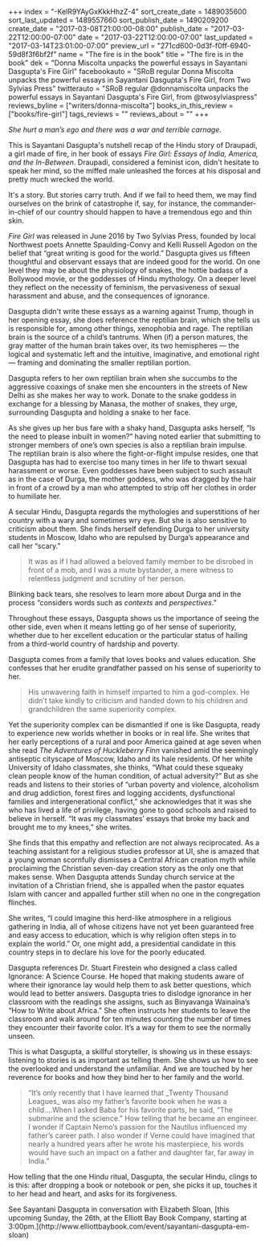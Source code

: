 +++
index = "-KelR9YAyGxKkkHhzZ-4"
sort_create_date = 1489035600
sort_last_updated = 1489557660
sort_publish_date = 1490209200
create_date = "2017-03-08T21:00:00-08:00"
publish_date = "2017-03-22T12:00:00-07:00"
date = "2017-03-22T12:00:00-07:00"
last_updated = "2017-03-14T23:01:00-07:00"
preview_url = "271cd600-0d3f-f0ff-6940-59d8f3f6bf2f"
name = "The fire is in the book"
title = "The fire is in the book"
dek = "Donna Miscolta unpacks the powerful essays in Sayantani Dasgupta's Fire Girl"
facebookauto = "SRoB regular Donna Miscolta unpacks the powerful essays in Sayantani Dasgupta's Fire Girl, from Two Sylvias Press"
twitterauto = "SRoB regular @donnamiscolta unpacks the powerful essays in Sayantani Dasgupta's Fire Girl, from @twosylviaspress"
reviews_byline = ["writers/donna-miscolta"]
books_in_this_review = ["books/fire-girl"]
tags_reviews = ""
reviews_about = ""
+++

_She hurt a man’s ego and there was a war and terrible carnage._

This is Sayantani Dasgupta's nutshell recap of the Hindu story of Draupadi, a girl made of fire, in her book of essays _Fire Girl: Essays of India, America, and the In-Between_. Draupadi, considered a feminist icon, didn't hesitate to speak her mind, so the miffed male unleashed the forces at his disposal and pretty much wrecked the world.

It's a story. But stories carry truth. And if we fail to heed them, we may find ourselves on the brink of catastrophe if, say, for instance, the commander-in-chief of our country should happen to have a tremendous ego and thin skin. 

_Fire Girl_ was released in June 2016 by Two Sylvias Press, founded by local Northwest poets Annette Spaulding-Convy and Kelli Russell Agodon on the belief that “great writing is good for the world.” Dasgupta gives us fifteen thoughtful and observant essays that are indeed good for the world. On one level they may be about the physiology of snakes, the hottie badass of a Bollywood movie, or the goddesses of Hindu mythology. On a deeper level they reflect on the necessity of feminism, the pervasiveness of sexual harassment and abuse, and the consequences of ignorance. 

Dasgupta didn't write these essays as a warning against Trump, though in her opening essay, she does reference the reptilian brain, which she tells us is responsible for, among other things, xenophobia and rage. The reptilian brain is the source of a child’s tantrums. When (if) a person matures, the gray matter of the human brain takes over, its two hemispheres &mdash; the logical and systematic left and the intuitive, imaginative, and emotional right &mdash; framing and dominating the smaller reptilian portion.

Dasgupta refers to her own reptilian brain when she succumbs to the aggressive coaxings of snake men she encounters in the streets of New Delhi as she makes her way to work. Donate to the snake goddess in exchange for a blessing by Manasa, the mother of snakes, they urge, surrounding Dasgupta and holding a snake to her face. 

As she gives up her bus fare with a shaky hand, Dasgupta asks herself, “Is the need to please inbuilt in women?” having noted earlier that submitting to stronger members of one’s own species is also a reptilian brain impulse. The reptilian brain is also where the fight-or-flight impulse resides, one that Dasgupta has had to exercise too many times in her life to thwart sexual harassment or worse. Even goddesses have been subject to such assault as in the case of Durga, the mother goddess, who was dragged by the hair in front of a crowd by a man who attempted to strip off her clothes in order to humiliate her.

A secular Hindu, Dasgupta regards the mythologies and superstitions of her country with a wary and sometimes wry eye. But she is also sensitive to criticism about them. She finds herself defending Durga to her university students in Moscow, Idaho who are repulsed by Durga’s appearance and call her “scary.” 

<blockquote>
It was as if I had allowed a beloved family member to be disrobed in front of a mob, and I was a mute bystander, a mere witness to relentless judgment and scrutiny of her person.
</blockquote>

Blinking back tears, she resolves to learn more about Durga and in the process “considers words such as _contexts_ and _perspectives_.”

Throughout these essays, Dasgupta shows us the importance of seeing the other side, even when it means letting go of her sense of superiority, whether due to her excellent education or the particular status of hailing from a third-world country of hardship and poverty. 

Dasgupta comes from a family that loves books and values education. She confesses that her erudite grandfather passed on his sense of superiority to her.

<blockquote>
His unwavering faith in himself imparted to him a god-complex. He didn’t take kindly to criticism and handed down to his children and grandchildren the same superiority complex.
</blockquote>

Yet the superiority complex can be dismantled if one is like Dasgupta, ready to experience new worlds whether in books or in real life. She writes that her early perceptions of a rural and poor America gained at age seven when she read _The Adventures of_ _Huckleberry_ _Finn_ vanished amid the seemingly antiseptic cityscape of Moscow, Idaho and its hale residents. Of her white University of Idaho classmates, she thinks, “What could these squeaky clean people know of the human condition, of actual adversity?” But as she reads and listens to their stories of “urban poverty and violence, alcoholism and drug addiction, forest fires and logging accidents, dysfunctional families and intergenerational conflict,” she acknowledges that it was she who has lived a life of privilege, having gone to good schools and raised to believe in herself. “It was my classmates’ essays that broke my back and brought me to my knees,” she writes.

She finds that this empathy and reflection are not always reciprocated. As a teaching assistant for a religious studies professor at UI, she is amazed that a young woman scornfully dismisses a Central African creation myth while proclaiming the Christian seven-day creation story as the only one that makes sense. When Dasgupta attends Sunday church service at the invitation of a Christian friend, she is appalled when the pastor equates Islam with cancer and appalled further still when no one in the congregation flinches.

She writes, “I could imagine this herd-like atmosphere in a religious gathering in India, all of whose citizens have not yet been guaranteed free and easy access to education, which is why religion often steps in to explain the world.” Or, one might add, a presidential candidate in this country steps in to declare his love for the poorly educated.

Dasgupta references Dr. Stuart Firestein who designed a class called Ignorance: A Science Course. He hoped that making students aware of where their ignorance lay would help them to ask better questions, which would lead to better answers. Dasgupta tries to dislodge ignorance in her classroom with the readings she assigns, such as Binyavanga Wainaina’s “How to Write about Africa.” She often instructs her students to leave the classroom and walk around for ten minutes counting the number of times they encounter their favorite color. It’s a way for them to see the normally unseen.

This is what Dasgupta, a skillful storyteller, is showing us in these essays: listening to stories is as important as telling them. She shows us how to see the overlooked and understand the unfamiliar. And we are touched by her reverence for books and how they bind her to her family and the world.

<blockquote>
“It’s only recently that I have learned that _Twenty Thousand Leagues_ was also my father’s favorite book when he was a child….When I asked Baba for his favorite parts, he said, “The submarine and the science.” How telling that he became an engineer. I wonder if Captain Nemo’s passion for the Nautilus influenced my father’s career path. I also wonder if Verne could have imagined that nearly a hundred years after he wrote his masterpiece, his words would have such an impact on a father and daughter far, far away in India.”
</blockquote>

How telling that the one Hindu ritual, Dasgupta, the secular Hindu, clings to is this: after dropping a book or notebook or pen, she picks it up, touches it to her head and heart, and asks for its forgiveness.

<p class="footer">See Sayantani Dasgupta in conversation with Elizabeth Sloan, [this upcoming Sunday, the 26th, at the Elliott Bay Book Company, starting at 3:00pm.](http://www.elliottbaybook.com/event/sayantani-dasgupta-em-sloan)</p>
